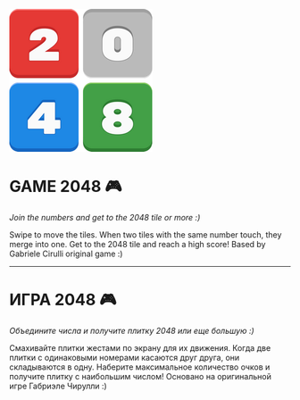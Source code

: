![icon](game2048.png)

# GAME 2048 🎮

*Join the numbers and get to the 2048 tile or more :)*

Swipe to move the tiles.
When two tiles with the same number touch, they merge into one.
Get to the 2048 tile and reach a high score!
Based by Gabriele Cirulli original game :)

---

# ИГРА 2048 🎮

*Объедините числа и получите плитку 2048 или еще большую :)*

Смахивайте плитки жестами по экрану для их движения.
Когда две плитки с одинаковыми номерами касаются друг друга, они складываются в одну.
Наберите максимальное количество очков и получите плитку с наибольшим числом!
Основано на оригинальной игре Габриэле Чирулли :)

